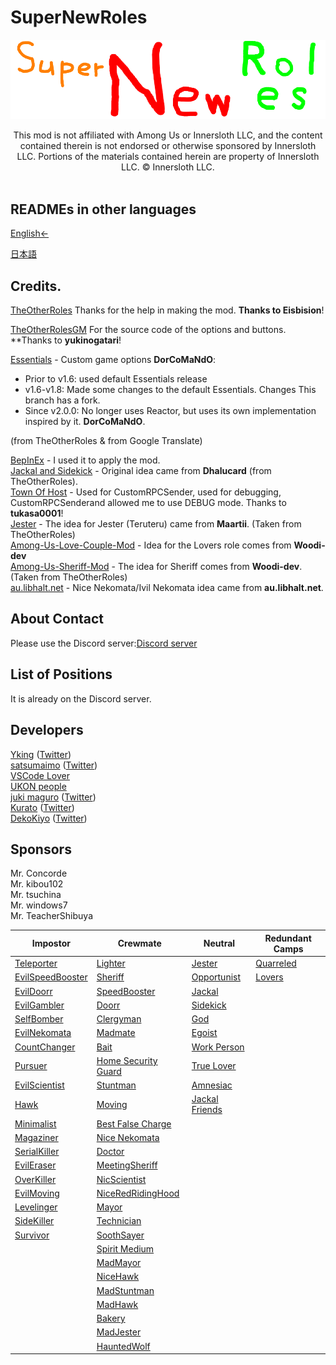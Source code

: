 # SuperNewRoles
![SNRImage](./images/SNRImage.png)

<center>
This mod is not affiliated with Among Us or Innersloth LLC, and the content contained therein is not endorsed or otherwise sponsored by Innersloth LLC. Portions of the materials contained herein are property of Innersloth LLC. © Innersloth LLC.
</center><br>

## READMEs in other languages

[English←](https://github.com/ykundesu/SuperNewRoles/blob/master/README.md)

[日本語](https://github.com/ykundesu/SuperNewRoles/blob/master/READMEs/README_jp.md)


## Credits.

[TheOtherRoles](https://github.com/Eisbison/TheOtherRoles) Thanks for the help in making the mod. **Thanks to Eisbision**!

[TheOtherRolesGM](https://github.com/yukinogatari/TheOtherRoles-GM) For the source code of the options and buttons. **Thanks to **yukinogatari**!

[Essentials](https://github.com/DorCoMaNdO/Reactor-Essentials) - Custom game options
**DorCoMaNdO**:
- Prior to v1.6: used default Essentials release
- v1.6-v1.8: Made some changes to the default Essentials. Changes This branch has a fork.
- Since v2.0.0: No longer uses Reactor, but uses its own implementation inspired by it. **DorCoMaNdO**.

(from TheOtherRoles & from Google Translate)

[BepInEx](https://github.com/BepInEx) - I used it to apply the mod.<br>
[Jackal and Sidekick](https://www.twitch.tv/dhalucard) - Original idea came from **Dhalucard** (from TheOtherRoles).<br>
[Town Of Host](https://github.com/tukasa0001/TownOfHost) - Used for CustomRPCSender, used for debugging, CustomRPCSenderand allowed me to use DEBUG mode. Thanks to **tukasa0001**!<br>
[Jester](https://github.com/Maartii/Jester) - The idea for Jester (Teruteru) came from **Maartii**. (Taken from TheOtherRoles)<br>
[Among-Us-Love-Couple-Mod](https://github.com/Woodi-dev/Among-Us-Love-Couple-Mod) - Idea for the Lovers role comes from **Woodi-dev**<br>
[Among-Us-Sheriff-Mod](https://github.com/Woodi-dev/Among-Us-Sheriff-Mod) - The idea for Sheriff comes from **Woodi-dev**. (Taken from TheOtherRoles)<br>
[au.libhalt.net](https://au.libhalt.net) - Nice Nekomata/Ivil Nekomata idea came from **au.libhalt.net**.
## About Contact
Please use the Discord server:[Discord server](https://discord.gg/95YuUZp4kM)

## List of Positions
It is already on the Discord server.

## Developers
[Yking](https://github.com/ykundesu) ([Twitter](https://twitter.com/SNRDevs))<br>
[satsumaimo](https://github.com/satsumaimoamo) ([Twitter](https://twitter.com/satsumaimo_SNR))<br>
[VSCode Lover](https://github.com/aaaaaaaaaaaaaaaaaaaaaaaaaaaaaa9841)<br>
[UKON people](https://github.com/UKON256)<br>
[juki maguro](https://github.com/jukimaguro1) ([Twitter](https://twitter.com/jukimaguro_new))<br>
[Kurato](https://github.com/Kurato-Tsukishiro) ([Twitter](https://twitter.com/Kurato_SNR7))<br>
[DekoKiyo](https://github.com/Dekokiyo) ([Twitter](https://twitter.com/kiyo_deko))<br>

## Sponsors
Mr. Concorde<br>
Mr. kibou102<br>
Mr. tsuchina<br>
Mr. windows7<br>
Mr. TeacherShibuya<br>

| Impostor | Crewmate | Neutral | Redundant Camps |
|----------|-------------|-----------------|----------------|
| [Teleporter](#テレポーター) | [Lighter](#ライター) | [Jester](#てるてる) | [Quarreled](#クラード) |
| [EvilSpeedBooster](#イビルスピードブースター) | [Sheriff](#シェリフ) | [Opportunist](#オポチュニスト) | [Lovers](#ラバーズ) |
| [EvilDoorr](#イビルドアー) | [SpeedBooster](#スピードブースター) | [Jackal](#ジャッカル) |  |
| [EvilGambler](#イビルギャンブラー) | [Doorr](#ドアー) | [Sidekick](#サイドキック) |  |
| [SelfBomber](#自爆魔) | [Clergyman](#聖職者) | [God](#神) | |
| [EvilNekomata](#イビル猫又) | [Madmate](#マッドメイト) | [Egoist](#エゴイスト) | |
| [CountChanger](#カウントチェンジャー) | [Bait](#ベイト) | [Work Person](#仕事人) |  |
| [Pursuer](#追跡者) | [Home Security Guard](#自宅警備員) |  [True Lover](#純愛者) |  |
| [EvilScientist](#イビルサイエンティスト) | [Stuntman](#スタントマン) | [Amnesiac](#忘却者) |  |
| [Hawk](#ホーク) | [Moving](#ムービング) |[Jackal Friends](#ジャッカルフレンズ)  |  |
| [Minimalist](#ミニマリスト) | [Best False Charge](#ベスト冤罪ヤー) |  |  |
| [Magaziner](#マガジナー)| [Nice Nekomata](#ナイス猫又) |  |  |
| [SerialKiller](#シリアルキラー) | [Doctor](#ドクター)
| [EvilEraser](#イビルイレイサー) | [MeetingSheriff](#ミーティングシェリフ)
| [OverKiller](#オーバーキラー) | [NicScientist](#ナイスサイエンティスト)
| [EvilMoving](#イビルムービング) |[NiceRedRidingHood](#ナイス赤ずきん)
| [Levelinger](#レベリンガー) | [Mayor](#メイヤー)
| [SideKiller](#サイドキラー) | [Technician](#技術者)
| [Survivor](#サバイバー) | [SoothSayer](#占い師)
| |[Spirit Medium](#霊媒師)
| |[MadMayor](#マッドメイヤー)
| |[NiceHawk](#ナイスホーク)
| |[MadStuntman](#マッドスタントマン)
| |[MadHawk](#マッドホーク)
| |[Bakery](#パン屋)
| |[MadJester](#マッドてるてる)
| |[HauntedWolf](#狐憑き)